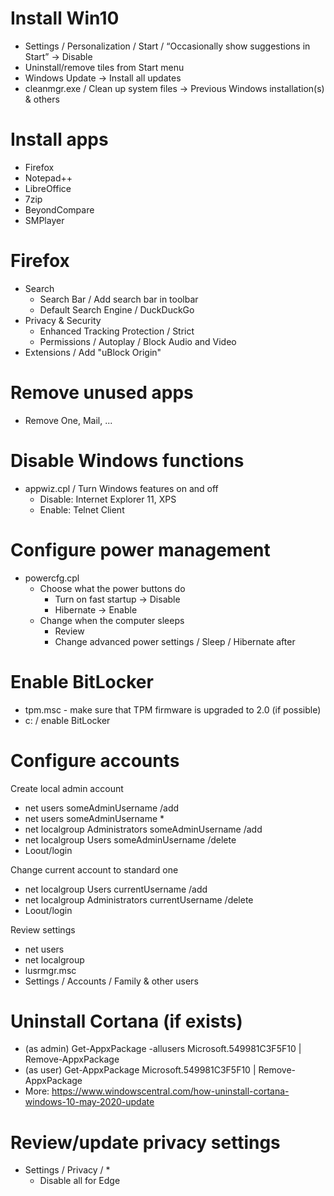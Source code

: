 # Install Win10

  * Settings / Personalization / Start / “Occasionally show suggestions in Start” -> Disable
  * Uninstall/remove tiles from Start menu
  * Windows Update -> Install all updates
  * cleanmgr.exe / Clean up system files -> Previous Windows installation(s) & others


# Install apps

  * Firefox
  * Notepad++
  * LibreOffice
  * 7zip
  * BeyondCompare
  * SMPlayer


# Firefox

  * Search
    * Search Bar / Add search bar in toolbar
    * Default Search Engine / DuckDuckGo
  * Privacy & Security
    * Enhanced Tracking Protection / Strict
    * Permissions / Autoplay / Block Audio and Video
  * Extensions / Add "uBlock Origin"


# Remove unused apps

  * Remove One, Mail, ...


# Disable Windows functions

  * appwiz.cpl / Turn Windows features on and off
    * Disable: Internet Explorer 11, XPS
    * Enable: Telnet Client


# Configure power management

  * powercfg.cpl
    * Choose what the power buttons do
      * Turn on fast startup -> Disable
      * Hibernate -> Enable
    * Change when the computer sleeps
      * Review
      * Change advanced power settings / Sleep / Hibernate after


# Enable BitLocker

  * tpm.msc - make sure that TPM firmware is upgraded to 2.0 (if possible)
  * c: / enable BitLocker


# Configure accounts

Create local admin account

  * net users someAdminUsername /add
  * net users someAdminUsername *
  * net localgroup Administrators someAdminUsername /add
  * net localgroup Users someAdminUsername /delete
  * Loout/login

Change current account to standard one

  * net localgroup Users currentUsername /add
  * net localgroup Administrators currentUsername /delete
  * Loout/login
 
Review settings

  * net users
  * net localgroup
  * lusrmgr.msc
  * Settings / Accounts / Family & other users


# Uninstall Cortana (if exists)

  * (as admin) Get-AppxPackage -allusers Microsoft.549981C3F5F10 | Remove-AppxPackage
  * (as user) Get-AppxPackage Microsoft.549981C3F5F10 | Remove-AppxPackage
  * More: https://www.windowscentral.com/how-uninstall-cortana-windows-10-may-2020-update


# Review/update privacy settings

  * Settings / Privacy / *
    * Disable all for Edge


